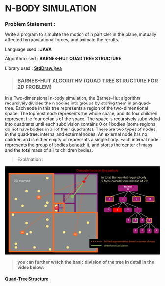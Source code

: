 # N-BODY SIMULATION

### Problem Statement : 
Write a program to simulate the motion of n particles in the plane, mutually affected by gravitational forces, and animate the results.

Language used : **JAVA**

Algorithm used : **BARNES-HUT QUAD TREE STRUCTURE**

Library used : **[StdDraw.java](https://introcs.cs.princeton.edu/java/stdlib/javadoc/StdDraw.html)**



> ### BARNES-HUT ALGORITHM (QUAD TREE STRUCTURE FOR 2D PROBLEM)

In a Two-dimensional n-body simulation, the Barnes–Hut algorithm recursively divides the n bodies into groups by storing them in an quad-tree. 
Each node in this tree represents a region of the two-dimensional space. 
The topmost node represents the whole space, and its four children represent the four octants of the space. 
The space is recursively subdivided into quadrants until each subdivision contains 0 or 1 bodies (some regions do not have bodies in all of their quadrants). 
There are two types of nodes in the quad-tree: internal and external nodes. An external node has no children and is either empty or represents a single body. 
Each internal node represents the group of bodies beneath it, and stores the center of mass and the total mass of all its children bodies.

> Explanation :

![Quad-Tree Structure Representation](https://github.com/smitz94/Projects/blob/master/N-Body%20Simulation/barnes-hut%20quad%20tree%20structure.png)

> **you can further watch the basic division of the tree in detail in the video below:**

#### [Quad-Tree Structure](https://www.youtube.com/watch?v=0eKQXPAcQK8&t=11s)
